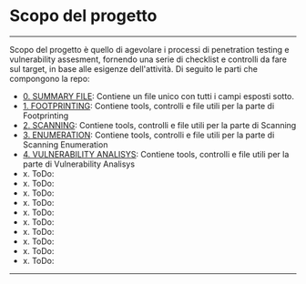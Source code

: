 # Scopo del progetto
______
Scopo del progetto è quello di agevolare  i processi di penetration testing e vulnerability assesment, fornendo una serie di checklist e controlli da fare sul target, in base alle esigenze dell'attività.
Di seguito le parti che compongono la repo:

-  [0. SUMMARY FILE](0-SUMMARY_FILE): Contiene un file unico con tutti i campi esposti sotto.
-  [1. FOOTPRINTING](1-FOOTPRINTING.md): Contiene tools, controlli e file utili per la parte di Footprinting
-  [2. SCANNING](2-SCANNING.md): Contiene tools, controlli e file utili per la parte di Scanning
-  [3. ENUMERATION](3-ENUMERATION.md): Contiene tools, controlli e file utili per la parte di Scanning Enumeration
-  [4. VULNERABILITY ANALISYS](4-VULNERABILITY_ANALISYS.md): Contiene tools, controlli e file utili per la parte di Vulnerability Analisys
- x. ToDo:
- x. ToDo:
- x. ToDo:
- x. ToDo:
- x. ToDo:
- x. ToDo:
- x. ToDo:
- x. ToDo:
- x. ToDo:
- x. ToDo:
---
